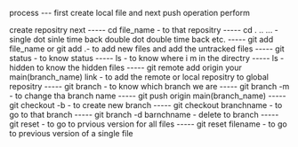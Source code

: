 process --- first create local file and next push operation perform

create repositry next 
----- cd file_name - to that repositry
----- cd . .. ... - single dot sinle time back double dot double time back etc. 
----- git add file_name or git add .- to add new files and add the untracked files
----- git status - to know status 
----- ls - to know where i m in the directry 
----- ls -hidden to know the hidden files 
----- git remote add origin your main(branch_name) link - to add the remote or local repositry to global repositry
----- git branch - to know which branch we are 
----- git branch -m - to change tha branch name 
----- git push origin main(branch_name)
----- git checkout -b - to create new branch
----- git checkout branchname - to go to that branch
----- git branch -d barnchname - delete to branch
----- git reset - to go to prvious version for all files
----- git reset filename - to go to previous version of a single file